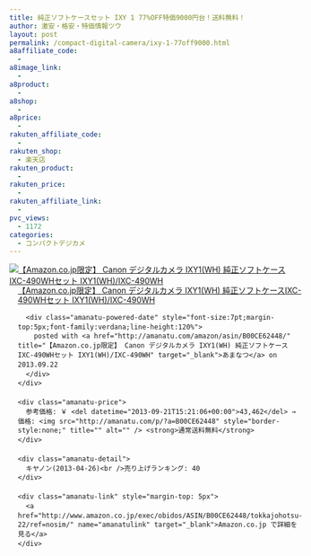 ```yaml
---
title: 純正ソフトケースセット IXY 1 77%OFF特価9000円台！送料無料！
author: 激安・格安・特価情報ツウ
layout: post
permalink: /compact-digital-camera/ixy-1-77off9000.html
a8affiliate_code:
  - 
a8image_link:
  - 
a8product:
  - 
a8shop:
  - 
a8price:
  - 
rakuten_affiliate_code:
  - 
rakuten_shop:
  - 楽天店
rakuten_product:
  - 
rakuten_price:
  - 
rakuten_affiliate_link:
  - 
pvc_views:
  - 1172
categories:
  - コンパクトデジカメ
---
```

<div class="amanatu-box" style="margin-bottom:0px;">
  <div class="amanatu-image" style="float:left;">
    <a href="http://www.amazon.co.jp/exec/obidos/ASIN/B00CE62448/tokkajohotsu-22/ref=nosim/" name="amanatulink" target="_blank"><img src="http://i1.wp.com/ecx.images-amazon.com/images/I/41KSad1AHDL._SL160_.jpg?w=546" alt="【Amazon.co.jp限定】 Canon デジタルカメラ IXY1(WH) 純正ソフトケースIXC-490WHセット IXY1(WH)/IXC-490WH" style="border: none;" data-recalc-dims="1" /></a>
  </div>
  
  <div class="amanatu-info" style="float:left;margin-left:15px;line-height:120%">
    <div class="amanatu-name" style="margin-bottom:10px;line-height:120%">
      <a href="http://www.amazon.co.jp/exec/obidos/ASIN/B00CE62448/tokkajohotsu-22/ref=nosim/" name="amanatulink" target="_blank">【Amazon.co.jp限定】 Canon デジタルカメラ IXY1(WH) 純正ソフトケースIXC-490WHセット IXY1(WH)/IXC-490WH</a> 
      
      <div class="amanatu-powered-date" style="font-size:7pt;margin-top:5px;font-family:verdana;line-height:120%">
        posted with <a href="http://amanatu.com/amazon/asin/B00CE62448/" title="【Amazon.co.jp限定】 Canon デジタルカメラ IXY1(WH) 純正ソフトケースIXC-490WHセット IXY1(WH)/IXC-490WH" target="_blank">あまなつ</a> on 2013.09.22
      </div>
    </div>
    
    <div class="amanatu-price">
      参考価格: ￥ <del datetime="2013-09-21T15:21:06+00:00">43,462</del> → 価格: <img src="http://amanatu.com/p/?a=B00CE62448" style="border-style:none;" title="" alt="" /> <strong>通常送料無料</strong>
    </div>
    
    <div class="amanatu-detail">
      キヤノン(2013-04-26)<br />売り上げランキング: 40
    </div>
    
    <div class="amanatu-link" style="margin-top: 5px">
      <a href="http://www.amazon.co.jp/exec/obidos/ASIN/B00CE62448/tokkajohotsu-22/ref=nosim/" name="amanatulink" target="_blank">Amazon.co.jp で詳細を見る</a>
    </div>
  </div>
  
  <div class="amanatu-footer" style="clear: left">
  </div>
</div>